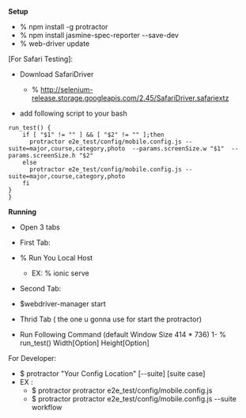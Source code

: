 **Setup**
- % npm install -g protractor
- % npm install jasmine-spec-reporter --save-dev
- % web-driver update

[For Safari Testing]:
- Download SafariDriver
  - % http://selenium-release.storage.googleapis.com/2.45/SafariDriver.safariextz

- add following script to your bash

```
run_test() { 
	if [ "$1" != "" ] && [ "$2" != "" ];then
	  protractor e2e_test/config/mobile.config.js --suite=major,course,category,photo  --params.screenSize.w "$1"  --params.screenSize.h "$2" 
	else
	  protractor e2e_test/config/mobile.config.js --suite=major,course,category,photo 
	fi
}
}
 ```


**Running**
- Open 3 tabs
- First Tab:
 - % Run You Local Host
 	- EX: % ionic serve
- Second Tab:
 - $webdriver-manager start

- Thrid Tab ( the one u gonna use for start the protractor)
- Run Following Command (default Window Size 414 * 736)
  1- % run_test() Width[Option] Height[Option] 

For Developer:
 - $ protractor "Your Config Location" [--suite] [suite case]
  - EX :
  	- $ protractor protractor e2e_test/config/mobile.config.js
  	- $ protractor protractor e2e_test/config/mobile.config.js --suite workflow  
